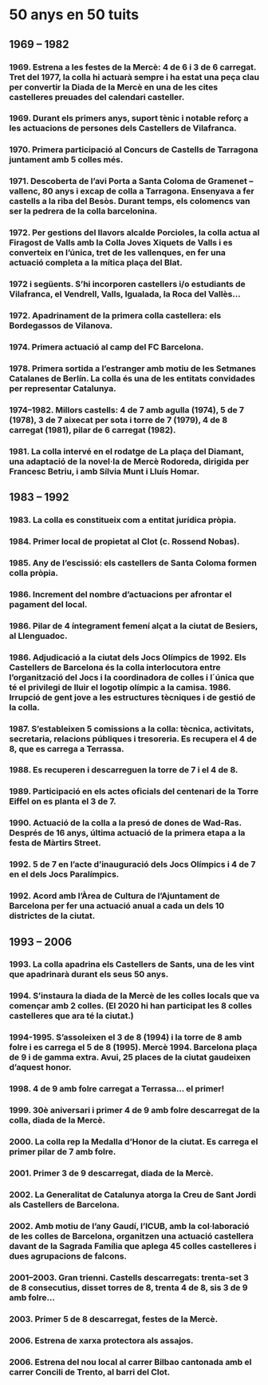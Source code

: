 # 50 anys <span>en 50 tuits</span>

## 1969 – 1982 

### <span>1969.</span> Estrena a les festes de la Mercè: 4 de 6 i 3 de 6 carregat. Tret del 1977, la colla hi actuarà sempre i ha estat una peça clau per convertir la Diada de la Mercè en una de les cites castelleres preuades del calendari casteller.

### <span>1969.</span> Durant els primers anys, suport tènic i notable reforç a les actuacions de persones dels Castellers de Vilafranca.

### <span>1970.</span> Primera participació al Concurs de Castells de Tarragona juntament amb 5 colles més.

### <span>1971.</span> Descoberta de l’avi Porta a Santa Coloma de Gramenet –vallenc, 80 anys i excap de colla a Tarragona. Ensenyava a fer castells a la riba del Besòs. Durant temps, els colomencs van ser la pedrera de la colla barcelonina.

### <span>1972.</span> Per gestions del llavors alcalde Porcioles, la colla actua al Firagost de Valls amb la Colla Joves Xiquets de Valls i es converteix en l’única, tret de les vallenques, en fer una actuació completa a la mítica plaça del Blat.

### <span>1972 i següents.</span> S’hi incorporen castellers i/o estudiants de Vilafranca, el Vendrell, Valls, Igualada, la Roca del Vallès...

### <span>1972.</span> Apadrinament de la primera colla castellera: els Bordegassos de Vilanova. 

### <span>1974.</span> Primera actuació al camp del FC Barcelona. 

### <span>1978.</span> Primera sortida a l’estranger amb motiu de les Setmanes Catalanes de Berlín. La colla és una de les entitats convidades per representar Catalunya.

### <span>1974–1982.</span> Millors castells: 4 de 7 amb agulla (1974), 5 de 7 (1978), 3 de 7 aixecat per sota i torre de 7 (1979), 4 de 8 carregat (1981), pilar de 6 carregat (1982). 

### <span>1981.</span> La colla intervé en el rodatge de La plaça del Diamant, una adaptació de la novel·la de Mercè Rodoreda, dirigida per Francesc Betriu, i amb Sílvia Munt i Lluís Homar.

## 1983 – 1992

### <span>1983.</span> La colla es constitueix com a entitat jurídica pròpia.

### <span>1984.</span> Primer local de propietat al Clot (c. Rossend Nobas).

### <span>1985.</span> Any de l’escissió: els castellers de Santa Coloma formen colla pròpia.

### <span>1986.</span> Increment del nombre d’actuacions per afrontar el pagament del local.

### <span>1986.</span> Pilar de 4 íntegrament femení alçat a la ciutat de Besiers, al Llenguadoc.

### <span>1986.</span> Adjudicació a la ciutat dels Jocs Olímpics de 1992. Els Castellers de Barcelona és la colla interlocutora entre l’organització del Jocs i la coordinadora de colles i l´única que té el privilegi de lluir el logotip olímpic a la camisa. 1986. Irrupció de gent jove a les estructures tècniques i de gestió de la colla.

### <span>1987.</span> S’estableixen 5 comissions a la colla: tècnica, activitats, secretaria, relacions públiques i tresoreria. Es recupera el 4 de 8, que es carrega a Terrassa.

### <span>1988.</span> Es recuperen i descarreguen la torre de 7 i el 4 de 8.

### <span>1989.</span> Participació en els actes oficials del centenari de la Torre Eiffel on es planta el 3 de 7.

### <span>1990.</span> Actuació de la colla a la presó de dones de Wad-Ras. Després de 16 anys, última actuació de la primera etapa a la festa de Màrtirs Street.

### <span>1992.</span> 5 de 7 en l’acte d’inauguració dels Jocs Olímpics i 4 de 7 en el dels Jocs Paralímpics.

### <span>1992.</span> Acord amb l’Àrea de Cultura de l’Ajuntament de Barcelona per fer una actuació anual a cada un dels 10 districtes de la ciutat.

## 1993 – 2006

### <span>1993.</span> La colla apadrina els Castellers de Sants, una de les vint que apadrinarà durant els seus 50 anys.

### <span>1994.</span> S’instaura la diada de la Mercè de les colles locals que va començar amb 2 colles. (El 2020 hi han participat les 8 colles castelleres que ara té la ciutat.)

### <span>1994-1995.</span> S’assoleixen el 3 de 8 (1994) i la torre de 8 amb folre i es carrega el 5 de 8 (1995). Mercè 1994. Barcelona plaça de 9 i de gamma extra. Avui, 25 places de la ciutat gaudeixen d’aquest honor.

### <span>1998.</span> 4 de 9 amb folre carregat a Terrassa… el primer!

### <span>1999.</span> 30è aniversari i primer 4 de 9 amb folre descarregat de la colla, diada de la Mercè.

### <span>2000.</span> La colla rep la Medalla d’Honor de la ciutat. Es carrega el primer pilar de 7 amb folre.

### <span>2001.</span> Primer 3 de 9 descarregat, diada de la Mercè.

### <span>2002.</span> La Generalitat de Catalunya atorga la Creu de Sant Jordi als Castellers de Barcelona.

### <span>2002.</span> Amb motiu de l’any Gaudí, l’ICUB, amb la col·laboració de les colles de Barcelona, organitzen una actuació castellera davant de la Sagrada Família que aplega 45 colles castelleres i dues agrupacions de falcons.

### <span>2001–2003.</span> Gran trienni. Castells descarregats: trenta-set 3 de 8 consecutius, disset torres de 8, trenta 4 de 8, sis 3 de 9 amb folre...

### <span>2003.</span> Primer 5 de 8 descarregat, festes de la Mercè.

### <span>2006.</span> Estrena de xarxa protectora als assajos.

### <span>2006.</span> Estrena del nou local al carrer Bilbao cantonada amb el carrer Concili de Trento, al barri del Clot.
